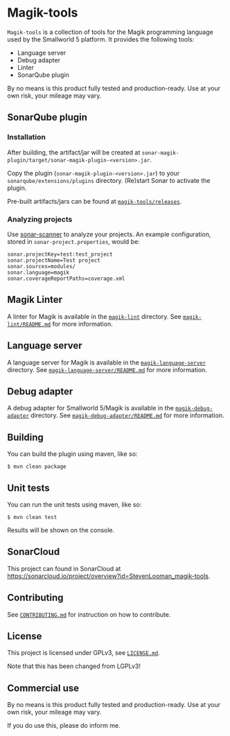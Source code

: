 # Magik-tools

`Magik-tools` is a collection of tools for the Magik programming language used by the Smallworld 5 platform. It provides the following tools:

* Language server
* Debug adapter
* Linter
* SonarQube plugin

By no means is this product fully tested and production-ready. Use at your own risk, your mileage may vary.


## SonarQube plugin

### Installation

After building, the artifact/jar will be created at `sonar-magik-plugin/target/sonar-magik-plugin-<version>.jar`.

Copy the plugin (`sonar-magik-plugin-<version>.jar`) to your `sonarqube/extensions/plugins` directory. (Re)start Sonar to activate the plugin.

Pre-built artifacts/jars can be found at [`magik-tools/releases`](https://github.com/StevenLooman/magik-tools/releases).


### Analyzing projects

Use [sonar-scanner](https://docs.sonarqube.org/display/SCAN/Analyzing+with+SonarQube+Scanner) to analyze your projects. An example configuration, stored in `sonar-project.properties`, would be:

```
sonar.projectKey=test:test_project
sonar.projectName=Test project
sonar.sources=modules/
sonar.language=magik
sonar.coverageReportPaths=coverage.xml
```


## Magik Linter

A linter for Magik is available in the [`magik-lint`](magik-lint) directory. See [`magik-lint/README.md`](magik-lint/README.md) for more information.


## Language server

A language server for Magik is available in the [`magik-language-server`](magik-language-server) directory. See [`magik-language-server/README.md`](magik-language-server/README.md) for more information.


## Debug adapter

A debug adapter for Smallworld 5/Magik is available in the [`magik-debug-adapter`](magik-debug-adapter) directory. See [`magik-debug-adapter/README.md`](magik-debug-adapter/README.md) for more information.


## Building

You can build the plugin using maven, like so:

```
$ mvn clean package
```


## Unit tests

You can run the unit tests using maven, like so:

```
$ mvn clean test
```

Results will be shown on the console.


## SonarCloud

This project can found in SonarCloud at https://sonarcloud.io/project/overview?id=StevenLooman_magik-tools.


## Contributing

See [`CONTRIBUTING.md`](CONTRIBUTING.md) for instruction on how to contribute.


## License

This project is licensed under GPLv3, see [`LICENSE.md`](LICENSE.md).

Note that this has been changed from LGPLv3!


## Commercial use

By no means is this product fully tested and production-ready. Use at your own risk, your mileage may vary.

If you do use this, please do inform me.
